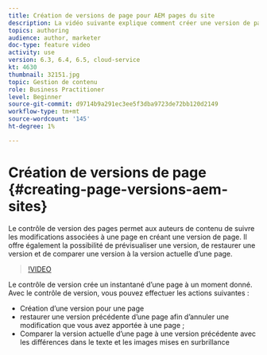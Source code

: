 ```yaml
---
title: Création de versions de page pour AEM pages du site
description: La vidéo suivante explique comment créer une version de page, prévisualiser, restaurer une version de page et comparer la version actuelle de la page à une version enregistrée.
topics: authoring
audience: author, marketer
doc-type: feature video
activity: use
version: 6.3, 6.4, 6.5, cloud-service
kt: 4630
thumbnail: 32151.jpg
topic: Gestion de contenu
role: Business Practitioner
level: Beginner
source-git-commit: d9714b9a291ec3ee5f3dba9723de72bb120d2149
workflow-type: tm+mt
source-wordcount: '145'
ht-degree: 1%

---
```



# Création de versions de page {#creating-page-versions-aem-sites}

Le contrôle de version des pages permet aux auteurs de contenu de suivre les modifications associées à une page en créant une version de page. Il offre également la possibilité de prévisualiser une version, de restaurer une version et de comparer une version à la version actuelle d’une page.

>[!VIDEO](https://video.tv.adobe.com/v/32151?quality=9&learn=on)

Le contrôle de version crée un instantané d’une page à un moment donné. Avec le contrôle de version, vous pouvez effectuer les actions suivantes :
* Création d’une version pour une page
* restaurer une version précédente d’une page afin d’annuler une modification que vous avez apportée à une page ;
* Comparer la version actuelle d’une page à une version précédente avec les différences dans le texte et les images mises en surbrillance
